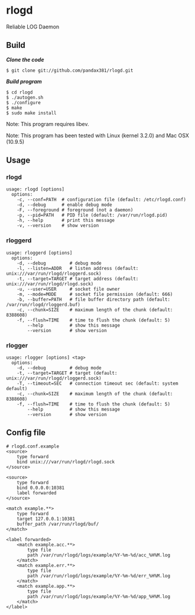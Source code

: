 # rlogd
Reliable LOG Daemon

## Build
***Clone the code***

    $ git clone git://github.com/pandax381/rlogd.git

***Build program***

    $ cd rlogd
    $ ./autogen.sh
    $ ./configure
    $ make
    $ sudo make install

Note: This program requires libev.

Note: This program has been tested with Linux (kernel 3.2.0) and Mac OSX (10.9.5)

## Usage

### rlogd

    usage: rlogd [options]
      options:
        -c, --conf=PATH  # configuration file (default: /etc/rlogd.conf)
        -d, --debug      # enable debug mode
        -F, --foreground # foreground (not a daemon)
        -p, --pid=PATH   # PID file (default: /var/run/rlogd.pid)
        -h, --help       # print this message
        -v, --version    # show version

### rloggerd

    usage: rloggerd [options]
      options:
        -d, --debug         # debug mode
        -l, --listen=ADDR   # listen address (default: unix:///var/run/rlogd/rloggerd.sock)
        -t, --target=TARGET # target address (default: unix:///var/run/rlogd/rlogd.sock)
        -u, --user=USER     # socket file owner
        -m, --mode=MODE     # socket file permission (default: 666)
        -b, --buffer=PATH   # file buffer directory path (default: /var/run/rlogd/rloggerd.buf)
        -c, --chunk=SIZE    # maximum length of the chunk (default: 8388608)
        -f, --flush=TIME    # time to flush the chunk (default: 5)
            --help          # show this message
            --version       # show version

### rlogger

    usage: rlogger [options] <tag>
      options:
        -d, --debug         # debug mode
        -t, --target=TARGET # target (default: unix:///var/run/rlogd/rloggerd.sock)
        -T, --timeout=SEC   # connection timeout sec (default: system default)
        -c, --chunk=SIZE    # maximum length of the chunk (default: 8388608)
        -f, --flush=TIME    # time to flush the chunk (default: 5)
            --help          # show this message
            --version       # show version

## Config file

    # rlogd.conf.example
    <source>
        type forward
        bind unix:///var/run/rlogd/rlogd.sock
    </source>

    <source>
        type forward
        bind 0.0.0.0:10381
        label forwarded
    </source>

    <match example.**>
        type forward
        target 127.0.0.1:10381
        buffer_path /var/run/rlogd/buf/
    </match>

    <label forwarded>
        <match example.acc.**>
            type file
            path /var/run/rlogd/logs/example/%Y-%m-%d/acc_%H%M.log
        </match>
        <match example.err.**>
            type file
            path /var/run/rlogd/logs/example/%Y-%m-%d/err_%H%M.log
        </match>
        <match example.app.**>
            type file
            path /var/run/rlogd/logs/example/%Y-%m-%d/app_%H%M.log
        </match>
    </label>
